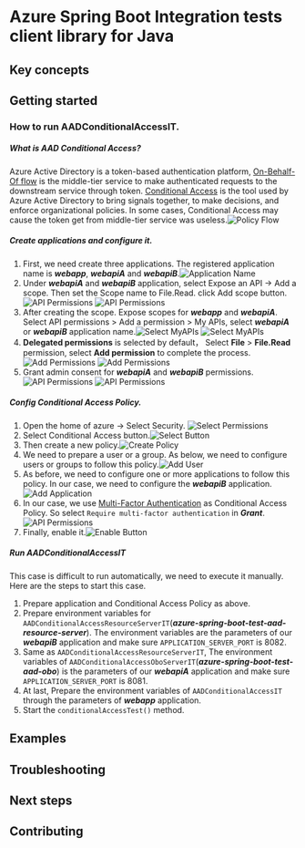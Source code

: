 # Azure Spring Boot Integration tests client library for Java

## Key concepts
## Getting started

### How to run AADConditionalAccessIT. 

#####  What is AAD Conditional Access?

Azure Active Directory is a token-based authentication platform, [On-Behalf-Of flow] is the middle-tier service to make authenticated requests to the downstream service through token.
[Conditional Access] is the tool used by Azure Active Directory to bring signals together, to make decisions, and enforce organizational policies. 
In some cases, Conditional Access may cause the token get from middle-tier service was useless.![Policy Flow](docs/image-conditional-access-flow.png)

##### Create applications and configure it.
1. First, we need create three applications. The registered application name is ***webapp***, ***webapiA*** and ***webapiB***.![Application Name](docs/image-application-name.png)
2. Under ***webapiA*** and ***webapiB*** application, select Expose an API -> Add a scope. Then set the Scope name to File.Read. click Add scope button.![API Permissions](docs/image-webapiA-add-scope.png) ![API Permissions](docs/image-webapiB-add-scope.png)
3. After creating the scope. Expose scopes for ***webapp*** and ***webapiA***. Select API permissions > Add a permission > My APIs, select ***webapiA*** or ***webapiB*** application name.![Select MyAPIs](docs/image-webapp-select-myapis.png) ![Select MyAPIs](docs/image-webapiA-select-myapis.png)
4. **Delegated permissions** is selected by default， Select **File** > **File.Read** permission, select **Add permission** to complete the process.![Add Permissions](docs/image-webapp-add-permissions.png) ![Add Permissions](docs/image-webapiA-add-permissions.png)
5. Grant admin consent for ***webapiA*** and ***webapiB*** permissions.![API Permissions](docs/image-webapp-add-grant-admin-consent.png) ![API Permissions](docs/image-webapiA-add-grant-admin-consent.png)


##### Config Conditional Access Policy.
1. Open the home of azure -> Select Security. ![Select Permissions](docs/image-conditional-access-home.png)
2. Select Conditional Access button.![Select Button](docs/image-conditional-access-button.png)
3. Then create a new policy.![Create Policy](docs/image-conditional-access-new-policy.png)
4. We need to prepare a user or a group. As below, we need to configure users or groups to follow this policy.![Add User](docs/image-conditional-access-add-user.png)
5. As before, we need to configure one or more applications to follow this policy. In our case, we need to configure the ***webapiB*** application.![Add Application](docs/image-conditional-access-add-application.png)
6. In our case, we use [Multi-Factor Authentication] as Conditional Access Policy. So select `Require multi-factor authentication` in ***Grant***.![API Permissions](docs/image-conditional-access-add-MFA.png)
7. Finally, enable it.![Enable Button](docs/image-conditional-access-enable.png)

##### Run AADConditionalAccessIT

This case is difficult to run automatically, we need to execute it manually. 
Here are the steps to start this case.

1. Prepare application and Conditional Access Policy as above.
2. Prepare environment variables for `AADConditionalAccessResourceServerIT`(***azure-spring-boot-test-aad-resource-server***). The environment variables are the parameters of our ***webapiB*** application and make sure `APPLICATION_SERVER_PORT` is 8082.
3. Same as `AADConditionalAccessResourceServerIT`, The environment variables of `AADConditionalAccessOboServerIT`(***azure-spring-boot-test-aad-obo***) is the parameters of our ***webapiA*** application and  make sure `APPLICATION_SERVER_PORT` is 8081.
4. At last, Prepare the environment variables of `AADConditionalAccessIT` through the parameters of ***webapp*** application.
5. Start the `conditionalAccessTest()` method.


## Examples
## Troubleshooting
## Next steps
## Contributing

<!-- LINKS -->
[On-Behalf-Of flow]: https://docs.microsoft.com/en-us/azure/active-directory/develop/v2-oauth2-on-behalf-of-flow
[Multi-Factor Authentication]: https://docs.microsoft.com/en-us/azure/active-directory/authentication/tutorial-enable-azure-mfa
[Conditional Access]: https://docs.microsoft.com/en-us/azure/active-directory/conditional-access/overview